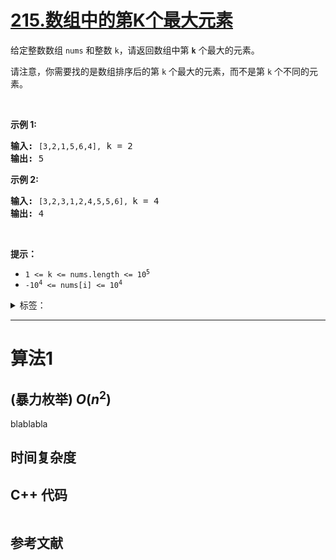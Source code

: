 # [215.数组中的第K个最大元素](https://leetcode.cn/problems/kth-largest-element-in-an-array/)

<p>给定整数数组 <code>nums</code> 和整数 <code>k</code>，请返回数组中第 <code><strong>k</strong></code> 个最大的元素。</p>

<p>请注意，你需要找的是数组排序后的第 <code>k</code> 个最大的元素，而不是第 <code>k</code> 个不同的元素。</p>

<p>&nbsp;</p>

<p><strong>示例 1:</strong></p>

<pre>
<strong>输入:</strong> <code>[3,2,1,5,6,4],</code> k = 2
<strong>输出:</strong> 5
</pre>

<p><strong>示例&nbsp;2:</strong></p>

<pre>
<strong>输入:</strong> <code>[3,2,3,1,2,4,5,5,6], </code>k = 4
<strong>输出:</strong> 4</pre>

<p>&nbsp;</p>

<p><strong>提示： </strong></p>

<ul>
	<li><code>1 &lt;= k &lt;= nums.length &lt;= 10<sup>5</sup></code></li>
	<li><code>-10<sup>4</sup>&nbsp;&lt;= nums[i] &lt;= 10<sup>4</sup></code></li>
</ul>

<details>
<summary>标签：</summary>
['数组', '分治', '快速选择', '排序', '堆（优先队列）']
</details>


----------

# 算法1

## (暴力枚举)  $O(n^2)$

blablabla

## 时间复杂度

## C++ 代码

```cpp

```

## 参考文献


